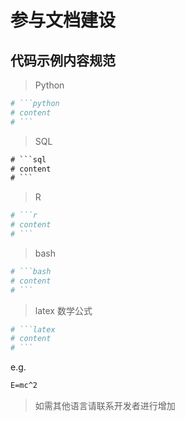 # 参与文档建设

## 代码示例内容规范

> Python

```python
# ```python
# content
# ```
```

> SQL

```sql
# ```sql
# content
# ```
```

> R

```r
# ```r
# content
# ```
```

> bash

```bash
# ```bash
# content
# ```
```

> latex 数学公式

```bash
# ```latex
# content
# ```
```

e.g.

```latex
E=mc^2
```

> 如需其他语言请联系开发者进行增加